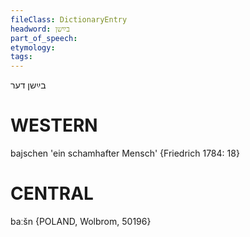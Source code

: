```yaml
---
fileClass: DictionaryEntry
headword: בײַשן
part_of_speech: 
etymology: 
tags: 
---
```

בײַשן
דער

WESTERN
========

bajschen 'ein schamhafter Mensch' {Friedrich 1784: 18}

CENTRAL
========

baːšn {POLAND, Wolbrom, 50196}
